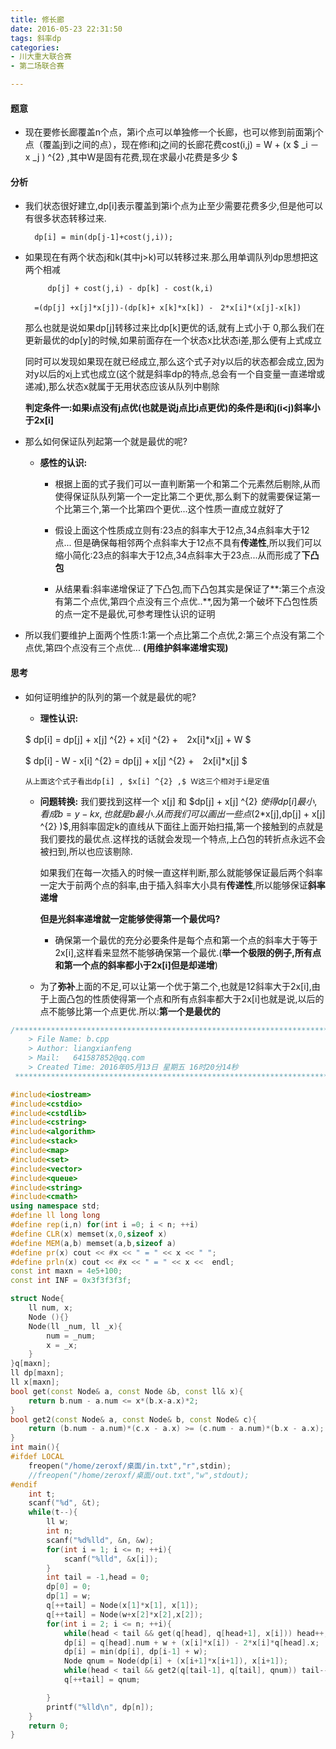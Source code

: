 ```yaml
---
title: 修长廊
date: 2016-05-23 22:31:50
tags: 斜率dp
categories:
- 川大重大联合赛
- 第二场联合赛

---
```



#### 题意

- 现在要修长廊覆盖n个点，第i个点可以单独修一个长廊，也可以修到前面第j个点（覆盖j到i之间的点），现在修i和j之间的长廊花费cost(i,j) = W + (x $ _i  － x _j  )  ^{2} ,其中W是固有花费,现在求最小花费是多少 $
<!-- more -->
#### 分析

- 我们状态很好建立,dp[i]表示覆盖到第i个点为止至少需要花费多少,但是他可以有很多状态转移过来.

		dp[i] = min(dp[j-1]+cost(j,i));

- 如果现在有两个状态j和k(其中j>k)可以转移过来.那么用单调队列dp思想把这两个相减

		   dp[j] + cost(j,i) - dp[k] - cost(k,i) 
        	
 		=(dp[j] +x[j]*x[j])-(dp[k]+ x[k]*x[k]) -　2*x[i]*(x[j]-x[k]) 
        
	那么也就是说如果dp[j]转移过来比dp[k]更优的话,就有上式小于 0,那么我们在更新最优的dp[y]的时候,如果前面存在一个状态x比状态i差,那么便有上式成立
	
	同时可以发现如果现在就已经成立,那么这个式子对y以后的状态都会成立,因为对y以后的x[i](i>=y)上式也成立(这个就是斜率dp的特点,总会有一个自变量一直递增或递减),那么状态x就属于无用状态应该从队列中剔除
	
	**判定条件一:如果i点没有j点优(也就是说j点比i点更优)的条件是i和j(i<j)斜率小于2x[i]**
	
- 那么如何保证队列起第一个就是最优的呢?

	- **感性的认识:**
	
		*	根据上面的式子我们可以一直判断第一个和第二个元素然后剔除,从而使得保证队队列第一个一定比第二个更优,那么剩下的就需要保证第一个比第三个,第一个比第四个更优...这个性质一直成立就好了
	
		*	假设上面这个性质成立则有:23点的斜率大于12点,34点斜率大于12点...
	但是确保每相邻两个点斜率大于12点不具有**传递性**,所以我们可以缩小简化:23点的斜率大于12点,34点斜率大于23点...从而形成了**下凸包**
	
		*	从结果看:斜率递增保证了下凸包,而下凸包其实是保证了**:第三个点没有第二个点优,第四个点没有三个点优..**,因为第一个破坏下凸包性质的点一定不是最优,可参考理性认识的证明
		
		
-	所以我们要维护上面两个性质:1:第一个点比第二个点优,2:第三个点没有第二个点优,第四个点没有三个点优... **(用维护斜率递增实现)**
	
	
	
#### 思考
-	如何证明维护的队列的第一个就是最优的呢?
	-	**理性认识:**
	
	$	dp[i] = dp[j] + x[j]  ^{2}  + x[i] ^{2} +　2x[i]*x[j] + W $
		
	$	dp[i] - W - x[i] ^{2}  = dp[j] + x[j]  ^{2} +　2x[i]*x[j] $
	
		从上面这个式子看出dp[i] , $x[i] ^{2} ,$ Ｗ这三个相对于i是定值
		
	-	**问题转换:**  我们要找到这样一个 x[j] 和 $dp[j] + x[j] ^{2} $使得 dp[i] 最小,看成b = y - kx,也就是b最小.从而我们可以画出一些点$(2*x[j],dp[j] + x[j] ^{2} )$,用斜率固定k的直线从下面往上面开始扫描,第一个接触到的点就是我们要找的最优点.这样找的话就会发现一个特点,上凸包的转折点永远不会被扫到,所以也应该剔除.
	
		如果我们在每一次插入的时候一直这样判断,那么就能够保证最后两个斜率一定大于前两个点的斜率,由于插入斜率大小具有**传递性**,所以能够保证**斜率递增**
		
		**但是光斜率递增就一定能够使得第一个最优吗?**
		
		-	确保第一个最优的充分必要条件是每个点和第一个点的斜率大于等于2x[i],这样看来显然不能够确保第一个最优.(**举一个极限的例子,所有点和第一个点的斜率都小于2x[i]但是却递增**)
		
	-	为了**弥补**上面的不足,可以让第一个优于第二个,也就是12斜率大于2x[i],由于上面凸包的性质使得第一个点和所有点斜率都大于2x[i]也就是说,以后的点不能够比第一个点更优.所以:**第一个是最优的**
        
``` cpp
/*************************************************************************
	> File Name: b.cpp
	> Author: liangxianfeng
	> Mail:   641587852@qq.com
	> Created Time: 2016年05月13日 星期五 16时20分14秒
 ************************************************************************/

#include<iostream>
#include<cstdio>
#include<cstdlib>
#include<cstring>
#include<algorithm>
#include<stack>
#include<map>
#include<set>
#include<vector>
#include<queue>
#include<string>
#include<cmath>
using namespace std;
#define ll long long
#define rep(i,n) for(int i =0; i < n; ++i)
#define CLR(x) memset(x,0,sizeof x)
#define MEM(a,b) memset(a,b,sizeof a)
#define pr(x) cout << #x << " = " << x << " ";
#define prln(x) cout << #x << " = " << x <<  endl; 
const int maxn = 4e5+100;
const int INF = 0x3f3f3f3f;

struct Node{
    ll num, x;
    Node (){}
    Node(ll _num, ll _x){
        num = _num;
        x = _x;
    }
}q[maxn];
ll dp[maxn];
ll x[maxn];
bool get(const Node& a, const Node &b, const ll& x){
    return b.num - a.num <= x*(b.x-a.x)*2;
}
bool get2(const Node& a, const Node& b, const Node& c){
    return (b.num - a.num)*(c.x - a.x) >= (c.num - a.num)*(b.x - a.x);
}
int main(){
#ifdef LOCAL
	freopen("/home/zeroxf/桌面/in.txt","r",stdin);
	//freopen("/home/zeroxf/桌面/out.txt","w",stdout);
#endif
    int t;
    scanf("%d", &t);
    while(t--){
        ll w;
        int n;
        scanf("%d%lld", &n, &w);
        for(int i = 1; i <= n; ++i){
            scanf("%lld", &x[i]);
        }
        int tail = -1,head = 0;
        dp[0] = 0;
        dp[1] = w;
        q[++tail] = Node(x[1]*x[1], x[1]);
        q[++tail] = Node(w+x[2]*x[2],x[2]);
        for(int i = 2; i <= n; ++i){
            while(head < tail && get(q[head], q[head+1], x[i])) head++;
            dp[i] = q[head].num + w + (x[i]*x[i]) - 2*x[i]*q[head].x;
            dp[i] = min(dp[i], dp[i-1] + w);
            Node qnum = Node(dp[i] + (x[i+1]*x[i+1]), x[i+1]);
            while(head < tail && get2(q[tail-1], q[tail], qnum)) tail--;
            q[++tail] = qnum;

        }
        printf("%lld\n", dp[n]);
    }
	return 0;
}
```